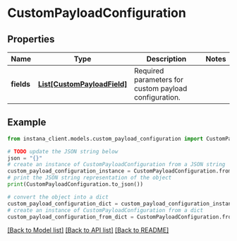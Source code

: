 # CustomPayloadConfiguration


## Properties

Name | Type | Description | Notes
------------ | ------------- | ------------- | -------------
**fields** | [**List[CustomPayloadField]**](CustomPayloadField.md) | Required parameters for custom payload configuration. | 

## Example

```python
from instana_client.models.custom_payload_configuration import CustomPayloadConfiguration

# TODO update the JSON string below
json = "{}"
# create an instance of CustomPayloadConfiguration from a JSON string
custom_payload_configuration_instance = CustomPayloadConfiguration.from_json(json)
# print the JSON string representation of the object
print(CustomPayloadConfiguration.to_json())

# convert the object into a dict
custom_payload_configuration_dict = custom_payload_configuration_instance.to_dict()
# create an instance of CustomPayloadConfiguration from a dict
custom_payload_configuration_from_dict = CustomPayloadConfiguration.from_dict(custom_payload_configuration_dict)
```
[[Back to Model list]](../README.md#documentation-for-models) [[Back to API list]](../README.md#documentation-for-api-endpoints) [[Back to README]](../README.md)


